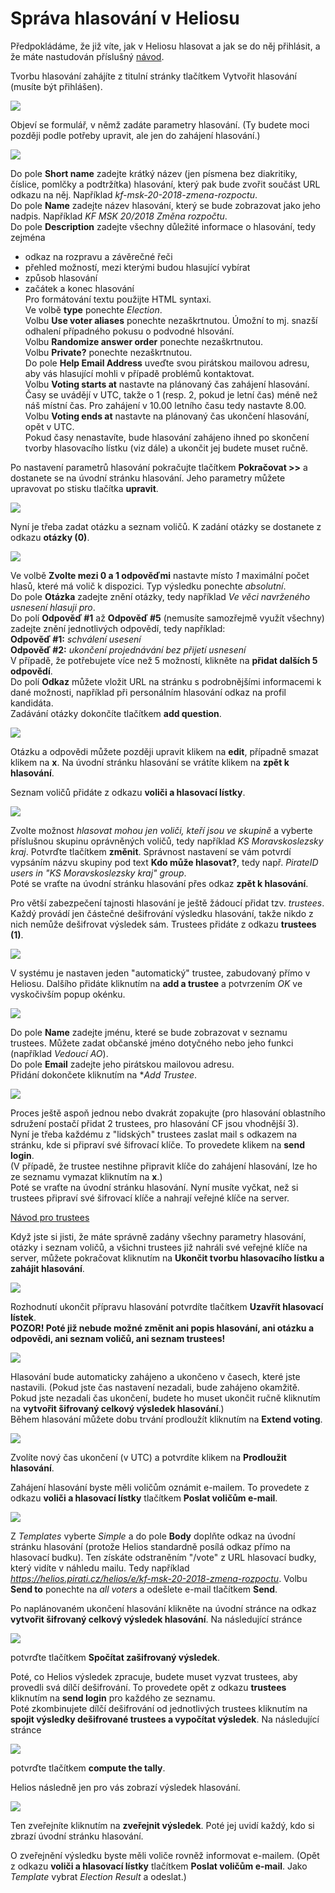 # Správa hlasování v Heliosu

Předpokládáme, že již víte, jak v Heliosu hlasovat a jak se do něj přihlásit, a že máte nastudován příslušný [návod](helios.md). 

Tvorbu hlasování zahájíte z titulní stránky tlačítkem Vytvořit hlasování (musíte být přihlášen).

![](../../../assets/img/helios/h-p1.png)

Objeví se formulář, v němž zadáte parametry hlasování. (Ty budete moci později podle potřeby upravit, ale jen do zahájení hlasování.)

![](../../../assets/img/helios/h-p2.png)

Do pole **Short name** zadejte krátký název (jen písmena bez diakritiky, číslice, pomlčky a podtržítka) hlasování, který pak bude zvořit součást URL odkazu na něj. Například *kf-msk-20-2018-zmena-rozpoctu*.    
Do pole **Name** zadejte název hlasování, který se bude zobrazovat jako jeho nadpis. Například *KF MSK 20/2018 Změna rozpočtu*.    
Do pole **Description** zadejte všechny důležité informace o hlasování, tedy zejména 
  * odkaz na rozpravu a závěrečné řeči
  * přehled možností, mezi kterými budou hlasující vybírat
  * způsob hlasování
  * začátek a konec hlasování   
Pro formátování textu použijte HTML syntaxi.   
Ve volbě **type** ponechte *Election*.   
Volbu **Use voter aliases** ponechte nezaškrtnutou. Úmožní to mj. snazší odhalení případného pokusu o podvodné hlsování.   
Volbu **Randomize answer order** ponechte nezaškrtnutou.    
Volbu **Private?** ponechte nezaškrtnutou.   
Do pole **Help Email Address** uveďte svou pirátskou mailovou adresu, aby vás hlasující mohli v případě problémů kontaktovat.   
Volbu **Voting starts at** nastavte na plánovaný čas zahájení hlasování. Časy se uvádějí v UTC, takže o 1 (resp. 2, pokud je letní čas) méně než náš místní čas. Pro zahájení v 10.00 letního času tedy nastavte 8.00.   
Volbu **Voting ends at** nastavte na plánovaný čas ukončení hlasování, opět v UTC.   
Pokud časy nenastavíte, bude hlasování zahájeno ihned po skončení tvorby hlasovacího lístku (viz dále) a ukončit jej budete muset ručně.

Po nastavení parametrů hlasování pokračujte tlačítkem **Pokračovat  >>** a dostanete se na úvodní stránku hlasování. Jeho parametry můžete upravovat po stisku tlačítka **upravit**.

![](../../../assets/img/helios/h-p3.png)

Nyní je třeba zadat otázku a seznam voličů. K zadání otázky se dostanete z odkazu **otázky (0)**.

![](../../../assets/img/helios/h-p4.png)

Ve volbě **Zvolte mezi 0 a 1 odpověďmi** nastavte místo *1* maximální počet hlasů, které má volič k dispozici. Typ výsledku ponechte *absolutní*.   
Do pole **Otázka** zadejte znění otázky, tedy například *Ve věci navrženého usnesení hlasuji pro*.   
Do polí **Odpověď #1** až **Odpověď #5** (nemusíte samozřejmě využít všechny) zadejte znění jednotlivých odpovědí, tedy například:   
**Odpověď #1:** *schválení usesení*   
**Odpověď #2:** *ukončení projednávání bez přijetí usnesení*   
V případě, že potřebujete více než 5 možností, klikněte na **přidat dalších 5 odpovědí**.   
Do polí **Odkaz** můžete vložit URL na stránku s podrobnějšími informacemi k dané možnosti, například při personálním hlasování odkaz na profil kandidáta.   
Zadávání otázky dokončíte tlačítkem **add question**.

![](../../../assets/img/helios/h-p5.png)

Otázku a odpovědi můžete později upravit klikem na **edit**, případně smazat klikem na **x**. Na úvodní stránku hlasování se vrátíte klikem na **zpět k hlasování**.

Seznam voličů přidáte z odkazu **voliči a hlasovací lístky**.

![](../../../assets/img/helios/h-p6.png)

Zvolte možnost *hlasovat mohou jen voliči, kteří jsou ve skupině* a vyberte příslušnou skupinu oprávněných voličů, tedy například *KS Moravskoslezsky kraj*. Potvrďte tlačítkem **změnit**. Správnost nastavení se vám potvrdí vypsáním názvu skupiny pod text **Kdo může hlasovat?**, tedy např. *PirateID users in "KS Moravskoslezsky kraj" group*.   
Poté se vraťte na úvodní stránku hlasování přes odkaz **zpět k hlasování**.

Pro větší zabezpečení tajnosti hlasování je ještě žádoucí přidat tzv. *trustees*. Každý provádí jen částečné dešifrování výsledku hlasování, takže nikdo z nich nemůže dešifrovat výsledek sám. Trustees přidáte z odkazu **trustees (1)**.

![](../../../assets/img/helios/h-p7.png)

V systému je nastaven jeden "automatický" trustee, zabudovaný přímo v Heliosu. Dalšího přidáte kliknutím na **add a trustee** a potvrzením *OK* ve vyskočivším popup okénku.

![](../../../assets/img/helios/h-p8.png)

Do pole **Name** zadejte jménu, které se bude zobrazovat  v seznamu trustees. Můžete zadat občanské jméno dotyčného nebo jeho funkci (například *Vedoucí AO*).   
Do pole **Email** zadejte jeho pirátskou mailovou adresu.   
Přidání dokončete kliknutím na **Add Trustee*.

![](../../../assets/img/helios/h-p9.png)

Proces ještě aspoň jednou nebo dvakrát zopakujte (pro hlasování oblastního sdružení postačí přidat 2 trustees, pro hlasování CF jsou vhodnější 3).   
Nyní je třeba každému z "lidských" trustees zaslat mail s odkazem na stránku, kde si připraví své šifrovací klíče. To provedete klikem na **send login**.   
(V případě, že trustee nestihne připravit klíče do zahájení hlasování, lze ho ze seznamu vymazat kliknutím na **x**.)   
Poté se vraťte na úvodní stránku hlasování. Nyní musíte vyčkat, než si trustees připraví své šifrovací klíče a nahrají veřejné klíče na server.

[Návod pro trustees](helios-trustees.md)

Když jste si jisti, že máte správně zadány všechny parametry hlasování, otázky i seznam voličů, a všichni trustees již nahráli své veřejné klíče na server, můžete pokračovat kliknutím na **Ukončit tvorbu hlasovacího lístku a zahájit hlasování**.

![](../../../assets/img/helios/h-p10.png)

Rozhodnutí ukončit přípravu hlasování potvrdíte tlačítkem **Uzavřít hlasovací lístek**.    
**POZOR! Poté již nebude možné změnit ani popis hlasování, ani otázku a odpovědi, ani seznam voličů, ani seznam trustees!** 

![](../../../assets/img/helios/h-p11.png)

Hlasování bude automaticky zahájeno a ukončeno v časech, které jste nastavili. (Pokud jste čas nastavení nezadali, bude zahájeno okamžitě. Pokud jste nezadali čas ukončení, budete ho muset ukončit ručně kliknutím na **vytvořit šifrovaný celkový výsledek hlasování**.)   
Během hlasování můžete dobu trvání prodloužít kliknutím na **Extend voting**.

![](../../../assets/img/helios/h-p12.png)

Zvolíte nový čas ukončení (v UTC) a potvrdíte klikem na **Prodloužit hlasování**.

Zahájení hlasování byste měli voličům oznámit e-mailem. To provedete z odkazu **voliči a hlasovací lístky** tlačítkem **Poslat voličům e-mail**. 

![](../../../assets/img/helios/h-p13.png)

Z *Templates* vyberte *Simple* a do pole **Body** doplňte odkaz na úvodní stránku hlasování (protože Helios standardně posílá odkaz přímo na hlasovací budku). Ten získáte odstraněním "/vote" z URL hlasovací budky, který vidíte v náhledu mailu. Tedy například *https://helios.pirati.cz/helios/e/kf-msk-20-2018-zmena-rozpoctu*. Volbu **Send to** ponechte na *all voters* a odešlete e-mail tlačítkem **Send**.

Po naplánovaném ukončení hlasování klikněte na úvodní stránce na odkaz **vytvořit šifrovaný celkový výsledek hlasování**. Na následující stránce   

![](../../../assets/img/helios/h-p14.png)

potvrďte tlačítkem **Spočítat zašifrovaný výsledek**.

Poté, co Helios výsledek zpracuje, budete muset vyzvat trustees, aby provedli svá dílčí dešifrování. To provedete opět z odkazu **trustees** kliknutím na **send login** pro každého ze seznamu.   
Poté zkombinujete dílčí dešifrování od jednotlivých trustees kliknutím na **spojit výsledky dešifrované trustees a vypočítat výsledek**. Na následující stránce

![](../../../assets/img/helios/h-p15.png)

potvrďte tlačítkem **compute the tally**.

Helios následně jen pro vás zobrazí výsledek hlasování. 

![](../../../assets/img/helios/h-p16.png)

Ten zveřejníte kliknutím na **zveřejnit výsledek**. Poté jej uvidí každý, kdo si zbrazí úvodní stránku hlasování.

O zveřejnění výsledku byste měli voliče rovněž informovat e-mailem. (Opět z odkazu **voliči a hlasovací lístky** tlačítkem **Poslat voličům e-mail**. Jako *Template* vybrat *Election Result* a odeslat.)
